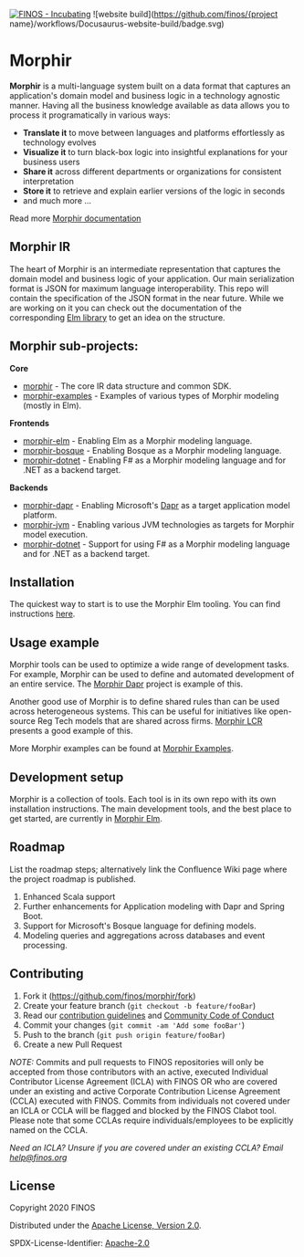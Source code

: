 [![FINOS - Incubating](https://cdn.jsdelivr.net/gh/finos/contrib-toolbox@master/images/badge-incubating.svg)](https://finosfoundation.atlassian.net/wiki/display/FINOS/Incubating)
![website build](https://github.com/finos/{project name}/workflows/Docusaurus-website-build/badge.svg)

# Morphir

**Morphir** is a multi-language system built on a data format that captures an application's domain model and business logic in a technology agnostic manner. Having all the business knowledge available as data allows you to process it programatically in various ways:

- **Translate it** to move between languages and platforms effortlessly as technology evolves
- **Visualize it** to turn black-box logic into insightful explanations for your business users
- **Share it** across different departments or organizations for consistent interpretation
- **Store it** to retrieve and explain earlier versions of the logic in seconds
- and much more ...

Read more [Morphir documentation](https://morgan-stanley.github.io/morphir/)

## Morphir IR

The heart of Morphir is an intermediate representation that captures the domain model and business logic of your application. 
Our main serialization format is JSON for maximum language interoperability. This repo will contain the specification of the JSON
format in the near future. While we are working on it you can check out the documentation of the corresponding 
[Elm library](https://github.com/Morgan-Stanley/morphir-elm#morphir-ir) to get an idea on the structure.

## Morphir sub-projects:

**Core**
* [morphir](https://github.com/Morgan-Stanley/morphir) - The core IR data structure and common SDK.
* [morphir-examples](https://github.com/Morgan-Stanley/morphir-examples) - Examples of various types of Morphir modeling (mostly in Elm).

**Frontends**
* [morphir-elm](https://github.com/Morgan-Stanley/morphir-elm) - Enabling Elm as a Morphir modeling language.
* [morphir-bosque](https://github.com/Morgan-Stanley/morphir-bosque) - Enabling Bosque as a Morphir modeling language.
* [morphir-dotnet](https://github.com/Morgan-Stanley/morphir-dotnet) - Enabling F# as a Morphir modeling language and for .NET as a backend target.

**Backends**
* [morphir-dapr](https://github.com/Morgan-Stanley/morphir-dapr) - Enabling Microsoft's [Dapr](http://dapr.io) as a target application model platform.
* [morphir-jvm](https://github.com/Morgan-Stanley/morphir-jvm) - Enabling various JVM technologies as targets for Morphir model execution.
* [morphir-dotnet](https://github.com/Morgan-Stanley/morphir-dotnet) - Support for using F# as a Morphir modeling language and for .NET as a backend target.

## Installation

The quickest way to start is to use the Morphir Elm tooling.  You can find instructions [here](../../morphir-elm/).

## Usage example

Morphir tools can be used to optimize a wide range of development tasks.  For example, Morphir can be used to define and automated development of an entire service.  The [Morphir Dapr](../../morphir-dapr) project is example of this.

Another good use of Morphir is to define shared rules than can be used across heterogeneous systems.  This can be useful for initiatives like open-source Reg Tech models that are shared across firms.  [Morphir LCR](../../morphir-examples/src/Morphir/Sample/LCR/) presents a good example of this.

More Morphir examples can be found at [Morphir Examples](../../morphir-examples/).

## Development setup

Morphir is a collection of tools.  Each tool is in its own repo with its own installation instructions.  The main development tools, and the best place to get started, are currently in [Morphir Elm](../../morphir-elm).  

## Roadmap

List the roadmap steps; alternatively link the Confluence Wiki page where the project roadmap is published.

1. Enhanced Scala support
2. Further enhancements for Application modeling with Dapr and Spring Boot.
3. Support for Microsoft's Bosque language for defining models.
4. Modeling queries and aggregations across databases and event processing.

## Contributing

1. Fork it (<https://github.com/finos/morphir/fork>)
2. Create your feature branch (`git checkout -b feature/fooBar`)
3. Read our [contribution guidelines](.github/CONTRIBUTING.md) and [Community Code of Conduct](https://www.finos.org/code-of-conduct)
4. Commit your changes (`git commit -am 'Add some fooBar'`)
5. Push to the branch (`git push origin feature/fooBar`)
6. Create a new Pull Request

_NOTE:_ Commits and pull requests to FINOS repositories will only be accepted from those contributors with an active, executed Individual Contributor License Agreement (ICLA) with FINOS OR who are covered under an existing and active Corporate Contribution License Agreement (CCLA) executed with FINOS. Commits from individuals not covered under an ICLA or CCLA will be flagged and blocked by the FINOS Clabot tool. Please note that some CCLAs require individuals/employees to be explicitly named on the CCLA.

*Need an ICLA? Unsure if you are covered under an existing CCLA? Email [help@finos.org](mailto:help@finos.org)*


## License

Copyright 2020 FINOS

Distributed under the [Apache License, Version 2.0](http://www.apache.org/licenses/LICENSE-2.0).

SPDX-License-Identifier: [Apache-2.0](https://spdx.org/licenses/Apache-2.0)

